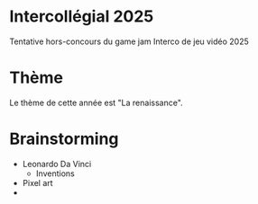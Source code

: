 # Intercollégial 2025
Tentative hors-concours du game jam Interco de jeu vidéo 2025

# Thème
Le thème de cette année est "La renaissance".

# Brainstorming
- Leonardo Da Vinci
  - Inventions
- Pixel art
- 
